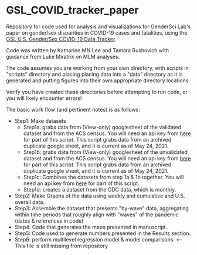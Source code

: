 # GSL_COVID_tracker_paper
Repository for code used for analysis and visualizations for GenderSci Lab's paper on gender/sex disparities in COVID-19 cases and fatalities, using the [GSL U.S. Gender/Sex COVID-19 Data Tracker](https://www.genderscilab.org/gender-and-sex-in-covid19).

Code was written by Katharine MN Lee and Tamara Rushovich with guidance from Luke Miratrix on MLM analyses.

The code assumes you are working from your own directory, with scripts in "scripts" directory and placing placing data into a "data" directory as it is generated and putting figures into their own appropriate directory locations.

Verify you have created these directories before attempting to run code, or you will likely encounter errors!

The basic work flow (and pertinent notes) is as follows:
- Step1: Make datasets
  * Step1a: grabs data from (View-only) googlesheet of the validated dataset and from the ACS census. You will need an api key from [here](https://api.census.gov/data/key_signup.html) for part of this script. This script grabs data from an archived duplicate google sheet, and it is current as of May 24, 2021.
  * Step1b: grabs data from (View-only) googlesheet of the unvalidated dataset and from the ACS census. You will need an api key from [here](https://api.census.gov/data/key_signup.html) for part of this script. This script grabs data from an archived duplicate google sheet, and it is current as of May 24, 2021.
  * Step1c: Combines the datasets from step 1a & 1b together. You will need an api key from [here](https://api.census.gov/data/key_signup.html) for part of this script.
  * Step1d: creates a dataset from the CDC data, which is monthly. 
- Step2: Make Graphs of the data using weekly and cumulative and U.S. overall data.
- Step3: Assemble the dataset that presents "by-wave" data, aggregating within time periods that roughly align with "waves" of the pandemic (dates & references in code)
- Step4: Code that generates the maps presented in manuscript.
- Step5: Code used to generate numbers presented in the Results section.
- Step6: perform multilevel regression model & model comparisons. <-- This file is still missing from repository
